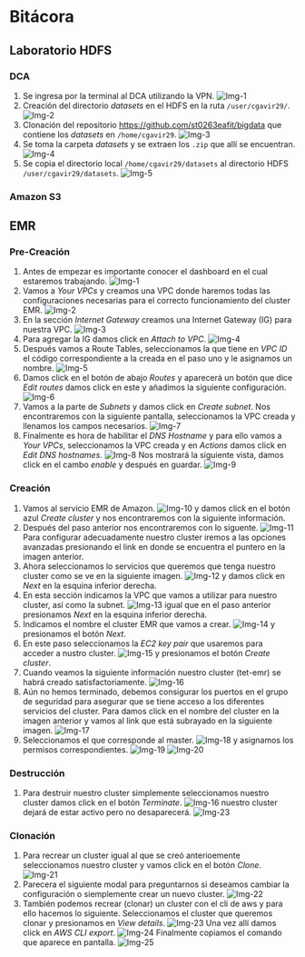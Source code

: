 # Bitácora

## Laboratorio HDFS

### DCA

1. Se ingresa por la terminal al DCA utilizando la VPN. ![Img-1](./images/HDFS-DCA/Img-1.png)
2. Creación del directorio _datasets_ en el HDFS en la ruta `/user/cgavir29/`. ![Img-2](./images/HDFS-DCA/Img-2.png)
3. Clonación del repositorio https://github.com/st0263eafit/bigdata que contiene los _datasets_ en `/home/cgavir29`. ![Img-3](./images/HDFS-DCA/Img-3.png)
4. Se toma la carpeta _datasets_ y se extraen los `.zip` que allí se encuentran. ![Img-4](./images/HDFS-DCA/Img-4.png)
5. Se copia el directorio local `/home/cgavir29/datasets` al directorio HDFS `/user/cgavir29/datasets`. ![Img-5](./images/HDFS-DCA/Img-5.png)

### Amazon S3

## EMR

### Pre-Creación

1. Antes de empezar es importante conocer el dashboard en el cual estaremos trabajando. ![Img-1](./images/EMR/Img-1.png)
2. Vamos a _Your VPCs_ y creamos una VPC donde haremos todas las configuraciones necesarias para el correcto funcionamiento del cluster EMR. ![Img-2](./images/EMR/Img-2.png)
3. En la sección _Internet Gateway_ creamos una Internet Gateway (IG) para nuestra VPC. ![Img-3](./images/EMR/Img-3.png)
4. Para agregar la IG damos click en _Attach to VPC_. ![Img-4](./images/EMR/Img-4.png)
5. Después vamos a Route Tables, seleccionamos la que tiene en _VPC ID_ el código correspondiente a la creada en el paso uno y le asignamos un nombre. ![Img-5](./images/EMR/Img-5.png)
6. Damos click en el botón de abajo _Routes_ y aparecerá un botón que dice _Edit routes_ damos click en este y añadimos la siguiente configuración. ![Img-6](./images/EMR/Img-6.png)
7. Vamos a la parte de _Subnets_ y damos click en _Create subnet_. Nos encontraremos con la siguiente pantalla, seleccionamos la VPC creada y llenamos los campos necesarios. ![Img-7](./images/EMR/Img-7.png)
8. Finalmente es hora de habilitar el _DNS Hostname_ y para ello vamos a _Your VPCs_, seleccionamos la VPC creada y en _Actions_ damos click en _Edit DNS hostnames_. ![Img-8](./images/EMR/Img-8.png) Nos mostrará la siguiente vista, damos click en el cambo _enable_ y después en guardar. ![Img-9](./images/EMR/Img-9.png)

### Creación

1. Vamos al servicio EMR de Amazon. ![Img-10](./images/EMR/Img-10.png) y damos click en el botón azul _Create cluster_ y nos encontraremos con la siguiente información.
2. Después del paso anterior nos encontraremos con lo siguente. ![Img-11](./images/EMR/Img-11.png) Para configurar adecuadamente nuestro cluster iremos a las opciones avanzadas presionando el link en donde se encuentra el puntero en la imagen anterior.
3. Ahora seleccionamos lo servicios que queremos que tenga nuestro cluster como se ve en la siguiente imagen. ![Img-12](./images/EMR/Img-12.png) y damos click en _Next_ en la esquina inferior derecha.
4. En esta sección indicamos la VPC que vamos a utilizar para nuestro cluster, así como la subnet. ![Img-13](./images/EMR/Img-13.png) igual que en el paso anterior presionamos _Next_ en la esquina inferior derecha.
5. Indicamos el nombre el cluster EMR que vamos a crear. ![Img-14](./images/EMR/Img-14.png) y presionamos el botón _Next_.
6. En este paso seleccionamos la _EC2 key pair_ que usaremos para acceder a nustro cluster. ![Img-15](./images/EMR/Img-15.png) y presionamos el botón _Create cluster_.
7. Cuando veamos la siguiente información nuestro cluster (tet-emr) se habrá creado satisfactoriamente. ![Img-16](./images/EMR/Img-16.png)
8. Aún no hemos terminado, debemos consigurar los puertos en el grupo de seguridad para asegurar que se tiene acceso a los diferentes servicios del cluster. Para damos click en el nombre del cluster en la imagen anterior y vamos al link que está subrayado en la siguiente imagen. ![Img-17](./images/EMR/Img-17.png)
9. Seleccionamos el que corresponde al master. ![Img-18](./images/EMR/Img-18.png) y asignamos los permisos correspondientes. ![Img-19](./images/EMR/Img-19.png) ![Img-20](./images/EMR/Img-20.png)

### Destrucción

1. Para destruir nuestro cluster simplemente seleccionamos nuestro cluster damos click en el botón _Terminate_. ![Img-16](./images/EMR/Img-16.png) nuestro cluster dejará de estar activo pero no desaparecerá. ![Img-23](./images/EMR/Img-23.png)

### Clonación

1. Para recrear un cluster igual al que se creó anterioemente seleccionamos nuestro cluster y vamos click en el botón _Clone_. ![Img-21](./images/EMR/Img-21.png)
2. Parecera el siguiente modal para preguntarnos si deseamos cambiar la configuración o siemplemente crear un nuevo cluster. ![Img-22](./images/EMR/Img-22.png)
3. También podemos recrear (clonar) un cluster con el cli de aws y para ello hacemos lo siguiente. Seleccionamos el cluster que queremos clonar y presionamos en _View details_. ![Img-23](./images/EMR/Img-23.png) Una vez allí damos click en _AWS CLI export_. ![Img-24](./images/EMR/Img-24.png) Finalmente copiamos el comando que aparece en pantalla. ![Img-25](./images/EMR/Img-25.png)
